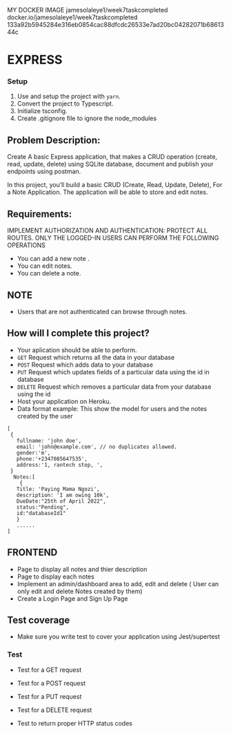 MY DOCKER IMAGE
jamesolaleye1/week7taskcompleted
docker.io/jamesolaleye1/week7taskcompleted
133a92b5945284e316eb0854cac88dfcdc26533e7ad20bc04282071b6861344c

# EXPRESS

### Setup

1. Use and setup the project with `yarn`.
2. Convert the project to Typescript.
3. Initialize tsconfig.
4. Create .gitignore file to ignore the node_modules

## Problem Description:

Create A basic Express application, that makes a CRUD operation (create, read, update, delete) using SQLite database, document and publish your endpoints using postman.

In this project, you’ll build a basic CRUD (Create, Read, Update, Delete), For a Note Application. The application will be able to store and edit notes.

## Requirements:

IMPLEMENT AUTHORIZATION AND AUTHENTICATION: PROTECT ALL ROUTES. ONLY THE LOGGED-IN USERS CAN PERFORM THE FOLLOWING OPERATIONS

- You can add a new note .
- You can edit notes.
- You can delete a note.

## NOTE

- Users that are not authenticated can browse through notes.

## How will I complete this project?

- Your aplication should be able to perform.
- `GET` Request which returns all the data in your database
- `POST` Request which adds data to your database
- `PUT` Request which updates fields of a particular data using the id in database
- `DELETE` Request which removes a particular data from your database using the id
- Host your application on Heroku.
- Data format example: This show the model for users and the notes created by the user

```
[
 {
   fullname: 'john doe',
   email: 'john@example.com', // no duplicates allowed.
   gender:'m',
   phone:'+2347085647535',
   address:'1, rantech stop, ',
 }
  Notes:[
    {
   Title: 'Paying Mama Ngozi',
   description: 'I am owing 10k',
   DueDate:"25th of April 2022",
   status:"Pending",
   id:"databaseId1"
   }
   ......
]

```

## FRONTEND

- Page to display all notes and thier description
- Page to display each notes
- Implement an admin/dashboard area to add, edit and delete ( User can only edit and delete Notes created by them)
- Create a Login Page and Sign Up Page

## Test coverage

- Make sure you write test to cover your application using Jest/supertest

### Test

- Test for a GET request

- Test for a POST request

- Test for a PUT request

- Test for a DELETE request

- Test to return proper HTTP status codes
